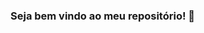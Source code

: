 ### Seja bem vindo ao meu repositório! 👋

<!--

- 📫 Sou o Psyka, e aqui vai um pouco do que sei e pretendo aprender.

**Psykkka/Psykkka** is a ✨ _special_ ✨ repository because its `README.md` (this file) appears on your GitHub profile.

Here are some ideas to get you started:

- 🔭 I’m currently working on: JavaScript, Java, Python, Lua, C+ +, C,  Ruby, Mysql.
- 🌱 I’m currently learning: Golang, Assembly
- 👯 Meus ambientes: VsCode, Linux, Discord
